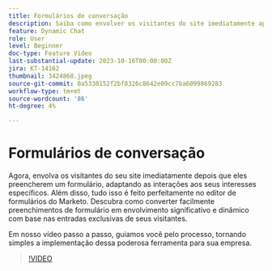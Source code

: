 ```yaml
---
title: Formulários de conversação
description: Saiba como envolver os visitantes do site imediatamente após preencherem um formulário.
feature: Dynamic Chat
role: User
level: Beginner
doc-type: Feature Video
last-substantial-update: 2023-10-16T00:00:00Z
jira: KT-14162
thumbnail: 3424868.jpeg
source-git-commit: 0a5330152f2bf8326c8642e09cc7ba6099869283
workflow-type: tm+mt
source-wordcount: '86'
ht-degree: 4%

---
```



# Formulários de conversação

Agora, envolva os visitantes do seu site imediatamente depois que eles preencherem um formulário, adaptando as interações aos seus interesses específicos. Além disso, tudo isso é feito perfeitamente no editor de formulários do Marketo. Descubra como converter facilmente preenchimentos de formulário em envolvimento significativo e dinâmico com base nas entradas exclusivas de seus visitantes.

Em nosso vídeo passo a passo, guiamos você pelo processo, tornando simples a implementação dessa poderosa ferramenta para sua empresa.

>[!VIDEO](https://video.tv.adobe.com/v/3424868/?learn=on)
